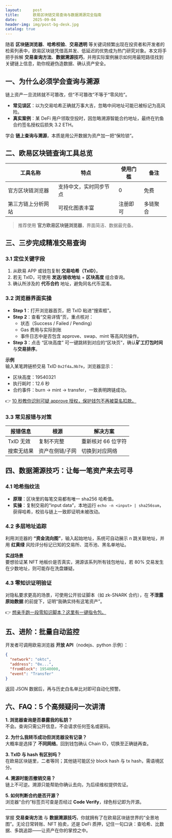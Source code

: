 ```yaml
---
layout:     post
title:      欧易区块链交易查询与数据溯源完全指南
date:       2025-09-04
header-img: img/post-bg-desk.jpg
catalog: true
---
```


随着 **区块链浏览器**、**哈希校验**、**交易透明** 等关键词频繁出现在投资者和开发者的检索列表中，欧易区块链凭借高并发、低延迟的优势成为热门研究对象。本文将手把手拆解 **交易查询方法**、**数据溯源技巧**，并用实际案例展示如何用最短路径找到关键链上信息，助你规避伪造数据、确认资产安全。

## 一、为什么必须学会查询与溯源
链上资产一旦流转就不可篡改，但“不可篡改”不等于“零风险”。  
- **常见误区**：以为交易哈希正确就万事大吉，忽略中间地址可能已被标记为高风险。  
- **真实案例**：某 DeFi 用户领取空投时，因忽略溯源智能合约地址，最终在钓鱼合约签名授权后损失 3.2 ETH。  

学会 **链上查询与溯源**，本质是用公开数据为资产加一把“保险锁”。

## 二、欧易区块链查询工具总览
| 工具名称 | 特点 | 使用门槛 | 备注 |
|---|---|---|---|
| 官方区块链浏览器 | 支持中文，实时同步节点 | 0 | 免费 |
| 第三方链上分析网站 | 可视化图表丰富 | 注册即可 | 多链聚合 |

> 推荐使用 **官方欧易区块链浏览器**，界面简洁、数据最完备。

## 三、三步完成精准交易查询
### 3.1 定位关键字段
1. 从欧易 APP 或钱包复制 **交易哈希（TxID）**。  
2. 若无 TxID，可使用 **发送/接收地址** + **区块高度** 组合查询。  
3. 确认所涉及的 **代币合约** 地址，避免同名代币混淆。

### 3.2 浏览器界面实操
- **Step 1**：打开浏览器首页，把 TxID 粘进“搜索框”。  
- **Step 2**：查看“交易详情”页，重点核对：  
  - 状态（Success / Failed / Pending）  
  - Gas 费用与实际到账  
  - 事件日志中是否包含 approve、swap、mint 等高风险操作。  
- **Step 3**：点击 “区块高度” 可一键跳转到对应的“区块页”，确认**矿工打包时间**与**交易排序**。

**示例**  
输入某笔跨链桥交易 TxID `0x2f4a…9b7e`，浏览器显示：  
- 区块高度：19540321  
- 执行耗时：12.6 秒  
- 合约事件：burn → mint → transfer，一致表明跨链成功。

👉 [10 秒教你识别可疑 approve 授权，保护钱包不再被莫名扣款。](https://okxdog.com/)

### 3.3 常见报错与对策
| 报错信息 | 根源 | 解决方案 |
|---|---|---|
| TxID 无效 | 复制不完整 | 重新核对 66 位字符 |
| 搜索无结果 | 资产在侧链/子网 | 切换到对应网络 |

## 四、数据溯源技巧：让每一笔资产来去可寻
### 4.1 哈希指纹法
- **原理**：区块里的每笔交易都有唯一 sha256 哈希值。  
- **实操**：复制交易的“input data”，本地运行 `echo -n <input> | sha256sum`，获得哈希，校验与链上一致即证明未被改动。

### 4.2 多层地址追踪
利用浏览器的 **“资金流向图”**，输入起始地址，系统可自动展示 n 跳关联地址，并用 **红黄绿** 风险评分标记已知的交易所、混币池、黑名单地址。

**实战场景**  
要想验证某 NFT 地板价是否真实，溯源该系列所有钱包地址，若 80% 交易发生在少数地址，则可能存在洗盘嫌疑。

### 4.3 零知识证明验证
对隐私要求更高的场景，可使用公开验证脚本（如 zk-SNARK 合约），在 **不泄露原始数据** 的前提下，证明“我确实持有这笔资产”。

👉 [想亲手跑一段零知识脚本？这里有一键指令包。](https://okxdog.com/)

## 五、进阶：批量自动监控
开发者可调用欧易浏览器 **开放 API**（nodejs、python 示例）：

```json
{
  "network": "oktc",
  "address": "0x...",
  "fromBlock": 19540000,
  "event": "Transfer"
}
```

返回 JSON 数据后，再与历史白名单比对即可自动化预警。

## 六、FAQ：5 个高频疑问一次讲清
**1. 浏览器查询是否暴露我的私钥？**  
不会。查询只需公开信息，不会请求任何签名或密码。

**2. 为什么我转币成功但浏览器没有记录？**  
大概率是选择了 **不同网络**。回到钱包确认 Chain ID，切换至正确链再查。

**3. TxID 与 hash 有区别吗？**  
在欧易区块链里，二者等同；其他链可能区分 block hash 与 tx hash，需语境区分。

**4. 溯源时能否撤销交易？**  
链上不可逆。溯源只能帮助你确认去向，为后续维权提供佐证。

**5. 如何判断合约是否开源？**  
浏览器“合约”标签页可查是否经过 **Code Verify**，绿色标记即为开源。

---

掌握 **交易查询方法** 与 **数据溯源技巧**，你就拥有了在欧易区块链世界的“全景地图”。无论日常转账、NFT 拍卖，还是 DeFi 质押，记住一句口诀：查哈希、比数据、多跳追踪——让资产在你的掌控之中。